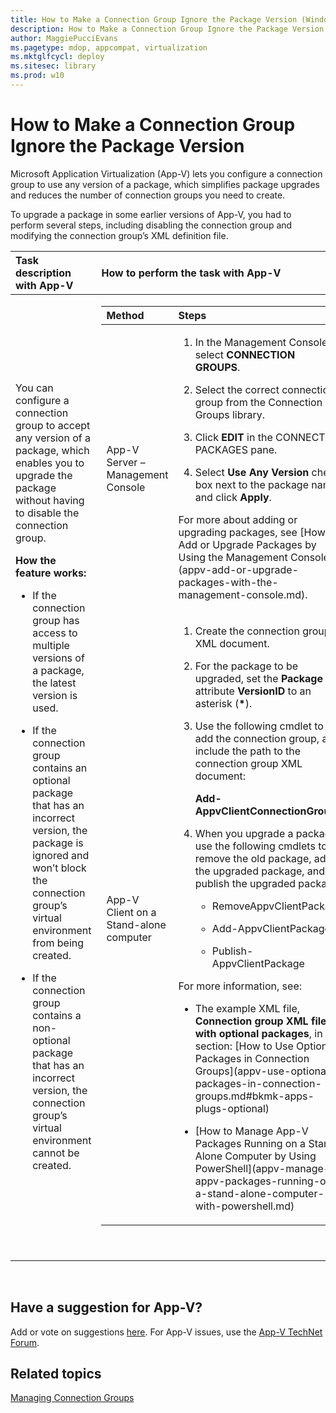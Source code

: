 ```yaml
---
title: How to Make a Connection Group Ignore the Package Version (Windows 10)
description: How to Make a Connection Group Ignore the Package Version
author: MaggiePucciEvans
ms.pagetype: mdop, appcompat, virtualization
ms.mktglfcycl: deploy
ms.sitesec: library
ms.prod: w10
---
```



# How to Make a Connection Group Ignore the Package Version


Microsoft Application Virtualization (App-V) lets you configure a connection group to use any version of a package, which simplifies package upgrades and reduces the number of connection groups you need to create.

To upgrade a package in some earlier versions of App-V, you had to perform several steps, including disabling the connection group and modifying the connection group’s XML definition file.

<table>
<colgroup>
<col width="50%" />
<col width="50%" />
</colgroup>
<thead>
<tr class="header">
<th align="left">Task description with App-V</th>
<th align="left">How to perform the task with App-V</th>
</tr>
</thead>
<tbody>
<tr class="odd">
<td align="left"><p>You can configure a connection group to accept any version of a package, which enables you to upgrade the package without having to disable the connection group.</p>
<p><strong>How the feature works:</strong></p>
<ul>
<li><p>If the connection group has access to multiple versions of a package, the latest version is used.</p></li>
<li><p>If the connection group contains an optional package that has an incorrect version, the package is ignored and won’t block the connection group’s virtual environment from being created.</p></li>
<li><p>If the connection group contains a non-optional package that has an incorrect version, the connection group’s virtual environment cannot be created.</p></li>
</ul></td>
<td align="left"><table>
<colgroup>
<col width="50%" />
<col width="50%" />
</colgroup>
<thead>
<tr class="header">
<th align="left">Method</th>
<th align="left">Steps</th>
</tr>
</thead>
<tbody>
<tr class="odd">
<td align="left"><p>App-V Server – Management Console</p></td>
<td align="left"><ol>
<li><p>In the Management Console, select <strong>CONNECTION GROUPS</strong>.</p></li>
<li><p>Select the correct connection group from the Connection Groups library.</p></li>
<li><p>Click <strong>EDIT</strong> in the CONNECTED PACKAGES pane.</p></li>
<li><p>Select <strong>Use Any Version</strong> check box next to the package name, and click <strong>Apply</strong>.</p></li>
</ol>
<p>For more about adding or upgrading packages, see [How to Add or Upgrade Packages by Using the Management Console](appv-add-or-upgrade-packages-with-the-management-console.md).</p></td>
</tr>
<tr class="even">
<td align="left"><p>App-V Client on a Stand-alone computer</p></td>
<td align="left"><ol>
<li><p>Create the connection group XML document.</p></li>
<li><p>For the package to be upgraded, set the <strong>Package</strong> tag attribute <strong>VersionID</strong> to an asterisk (<strong>*</strong>).</p></li>
<li><p>Use the following cmdlet to add the connection group, and include the path to the connection group XML document:</p>
<p><strong>Add-AppvClientConnectionGroup</strong></p></li>
<li><p>When you upgrade a package, use the following cmdlets to remove the old package, add the upgraded package, and publish the upgraded package:</p>
<ul>
<li><p>RemoveAppvClientPackage</p></li>
<li><p>Add-AppvClientPackage</p></li>
<li><p>Publish-AppvClientPackage</p></li>
</ul></li>
</ol>
<p>For more information, see:</p>
<ul>
<li><p>The example XML file, <strong>Connection group XML file with optional packages</strong>, in this section: [How to Use Optional Packages in Connection Groups](appv-use-optional-packages-in-connection-groups.md#bkmk-apps-plugs-optional)</p></li>
<li><p>[How to Manage App-V Packages Running on a Stand-Alone Computer by Using PowerShell](appv-manage-appv-packages-running-on-a-stand-alone-computer-with-powershell.md)</p></li>
</ul></td>
</tr>
</tbody>
</table>
<p> </p></td>
</tr>
</tbody>
</table>

 

## Have a suggestion for App-V?


Add or vote on suggestions [here](http://appv.uservoice.com/forums/280448-microsoft-application-virtualization). For App-V issues, use the [App-V TechNet Forum](https://social.technet.microsoft.com/Forums/en-US/home?forum=mdopappv).

## Related topics


[Managing Connection Groups](appv-managing-connection-groups.md)

 

 





